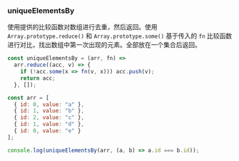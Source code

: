 ### uniqueElementsBy

使用提供的比较函数对数组进行去重，然后返回。使用 `Array.prototype.reduce()` 和 `Array.prototype.some()` 基于传入的 `fn` 比较函数进行对比，找出数组中第一次出现的元素。全部放在一个集合后返回。

```js
const uniqueElementsBy = (arr, fn) =>
  arr.reduce((acc, v) => {
    if (!acc.some(x => fn(v, x))) acc.push(v);
    return acc;
  }, []);
```

```js
const arr = [
  { id: 0, value: "a" },
  { id: 1, value: "b" },
  { id: 2, value: "c" },
  { id: 1, value: "d" },
  { id: 0, value: "e" }
];

console.log(uniqueElementsBy(arr, (a, b) => a.id === b.id));
```